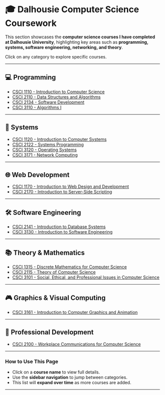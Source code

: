 # 🎓 Dalhousie Computer Science Coursework

This section showcases the **computer science courses I have completed at Dalhousie University**, highlighting key areas such as **programming, systems, software engineering, networking, and theory**.  

Click on any category to explore specific courses.


---

## 💻 Programming
- [CSCI 1110 - Introduction to Computer Science](programming/CSCI1110.md)
- [CSCI 2110 - Data Structures and Algorithms](programming/CSCI2110.md)
- [CSCI 2134 - Software Development](programming/CSCI2134.md)
- [CSCI 3110 - Algorithms I](programming/CSCI3110.md)

---

## 🔧 Systems
- [CSCI 1120 - Introduction to Computer Systems](systems/CSCI1120.md)
- [CSCI 2122 - Systems Programming](systems/CSCI2122.md)
- [CSCI 3120 - Operating Systems](systems/CSCI3120.md)
- [CSCI 3171 - Network Computing](systems/CSCI3171.md)

---

## 🌐 Web Development
- [CSCI 1170 - Introduction to Web Design and Development](web_development/CSCI1170.md)
- [CSCI 2170 - Introduction to Server-Side Scripting](web_development/CSCI2170.md)

---

## 🛠 Software Engineering
- [CSCI 2141 - Introduction to Database Systems](software_engineering/CSCI2141.md)
- [CSCI 3130 - Introduction to Software Engineering](software_engineering/CSCI3130.md)

---

## 📚 Theory & Mathematics
- [CSCI 1315 - Discrete Mathematics for Computer Science](theory_and_mathematics/CSCI1315.md)
- [CSCI 2115 - Theory of Computer Science](theory_and_mathematics/CSCI2115.md)
- [CSCI 3101 - Social, Ethical, and Professional Issues in Computer Science](theory_and_mathematics/CSCI3101.md)

---

## 🎮 Graphics & Visual Computing
- [CSCI 3161 - Introduction to Computer Graphics and Animation](graphics/CSCI3161.md)

---

## 💼 Professional Development
- [CSCI 2100 - Workplace Communications for Computer Science](professional_development/CSCI2100.md)

---

### **How to Use This Page**
- Click on a **course name** to view full details.
- Use the **sidebar navigation** to jump between categories.
- This list will **expand over time** as more courses are added.

---


<!-- # 📚 Dalhousie Computer Science Courses

Welcome to the **Dalhousie University Computer Science Course Overview**. This section contains details on various **programming, systems, software engineering, web development, theory, graphics, and professional development** courses.

Click on any category to explore specific courses.

---

## 💻 Programming
- **[CSCI 1110 - Introduction to Computer Science](programming/CSCI1110.md)**  
  &nbsp;&nbsp;&nbsp;&nbsp; [:material-label-outline: Programming](../tags.md#programming)  
  &nbsp;&nbsp;&nbsp;&nbsp; [:material-label-outline: Algorithms](../tags.md#algorithms)  
  &nbsp;&nbsp;&nbsp;&nbsp; [:material-label-outline: Data Structures](../tags.md#data-structures)

- **[CSCI 2110 - Data Structures and Algorithms](Programming/CSCI2110.md)**  
  &nbsp;&nbsp;&nbsp;&nbsp; [:material-label-outline: Algorithms](../tags.md#algorithms)  
  &nbsp;&nbsp;&nbsp;&nbsp; [:material-label-outline: Data Structures](../tags.md#data-structures)  
  &nbsp;&nbsp;&nbsp;&nbsp; [:material-label-outline: Software Development](../tags.md#software-development)

- **[CSCI 2134 - Software Development](Programming/CSCI2134.md)**  
  &nbsp;&nbsp;&nbsp;&nbsp; [:material-label-outline: Programming](../tags.md#programming)  
  &nbsp;&nbsp;&nbsp;&nbsp; [:material-label-outline: Software Engineering](../tags.md#software-engineering)  
  &nbsp;&nbsp;&nbsp;&nbsp; [:material-label-outline: Project Management](../tags.md#project-management)

- **[CSCI 3110 - Algorithms I](Programming/CSCI3110.md)**  
  &nbsp;&nbsp;&nbsp;&nbsp; [:material-label-outline: Algorithms](../tags.md#algorithms)  
  &nbsp;&nbsp;&nbsp;&nbsp; [:material-label-outline: Computational Complexity](../tags.md#computational-complexity)  
  &nbsp;&nbsp;&nbsp;&nbsp; [:material-label-outline: Problem Solving](../tags.md#problem-solving)

---

## 🔧 Systems
- **[CSCI 1120 - Introduction to Computer Systems](Systems/CSCI1120.md)**  
  &nbsp;&nbsp;&nbsp;&nbsp; [:material-label-outline: Computer Systems](../tags.md#computer-systems)  
  &nbsp;&nbsp;&nbsp;&nbsp; [:material-label-outline: Hardware](../tags.md#hardware)  
  &nbsp;&nbsp;&nbsp;&nbsp; [:material-label-outline: Operating Systems](../tags.md#operating-systems)

---

## 🌐 Web Development
- **[CSCI 1170 - Introduction to Web Design and Development](Web/CSCI1170.md)**  
  &nbsp;&nbsp;&nbsp;&nbsp; [:material-label-outline: HTML](../tags.md#html)  
  &nbsp;&nbsp;&nbsp;&nbsp; [:material-label-outline: CSS](../tags.md#css)  
  &nbsp;&nbsp;&nbsp;&nbsp; [:material-label-outline: Web Design](../tags.md#web-design)  
  &nbsp;&nbsp;&nbsp;&nbsp; [:material-label-outline: UI/UX](../tags.md#uiux)

---

## 🎮 Graphics & Visual Computing
- **[CSCI 3161 - Introduction to Computer Graphics and Animation](Graphics/CSCI3161.md)**  
  &nbsp;&nbsp;&nbsp;&nbsp; [:material-label-outline: Graphics](../tags.md#graphics)  
  &nbsp;&nbsp;&nbsp;&nbsp; [:material-label-outline: Rendering](../tags.md#rendering)  
  &nbsp;&nbsp;&nbsp;&nbsp; [:material-label-outline: OpenGL](../tags.md#opengl)  
  &nbsp;&nbsp;&nbsp;&nbsp; [:material-label-outline: Shaders](../tags.md#shaders)

---

## 💼 Professional Development
- **[CSCI 2100 - Workplace Communications for Computer Science](Professional/CSCI2100.md)**  
  &nbsp;&nbsp;&nbsp;&nbsp; [:material-label-outline: Communication](../tags.md#communication)  
  &nbsp;&nbsp;&nbsp;&nbsp; [:material-label-outline: Soft Skills](../tags.md#soft-skills)  
  &nbsp;&nbsp;&nbsp;&nbsp; [:material-label-outline: Technical Writing](../tags.md#technical-writing)  
  &nbsp;&nbsp;&nbsp;&nbsp; [:material-label-outline: Professionalism](../tags.md#professionalism)

---

### **How to Use This Page**
- Click on a **course name** to view full details.
- Click on a **tag button** to view all courses that include that topic.
- Use the **sidebar navigation** to jump between categories.
- This list will **expand over time** as more courses are added.

--- -->

